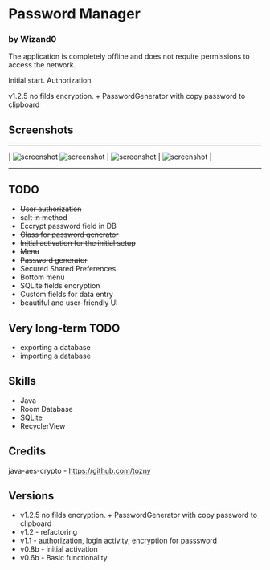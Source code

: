 # Password Manager
### by Wizand0

The application is completely offline and does not require permissions to access the network.

Initial start. Authorization

v1.2.5 no filds encryption. + PasswordGenerator with copy password to clipboard

## Screenshots
________________________________________________________________________________________________________________________
| ![screenshot](screenshot1.png)  ![screenshot](screenshot2.png) | ![screenshot](screenshot3.png) | ![screenshot](screenshot4.png) |
________________________________________________________________________________________________________________________



## TODO
- ~~User authorization~~
- ~~salt in method~~
- Eccrypt password field in DB
- ~~Class for password generator~~
- ~~Initial activation for the initial setup~~
- ~~Menu~~
- ~~Password generator~~
- Secured Shared Preferences
- Bottom menu
- SQLite fields encryption
- Custom fields for data entry
- beautiful and user-friendly UI

## Very long-term TODO
- exporting a database
- importing a database

## Skills
- Java
- Room Database
- SQLite
- RecyclerView

## Credits
java-aes-crypto - https://github.com/tozny

## Versions
- v1.2.5 no filds encryption. + PasswordGenerator with copy password to clipboard
- v1.2 - refactoring
- v1.1 - authorization, login activity, encryption for passsword
- v0.8b - initial activation
- v0.6b - Basic functionality
